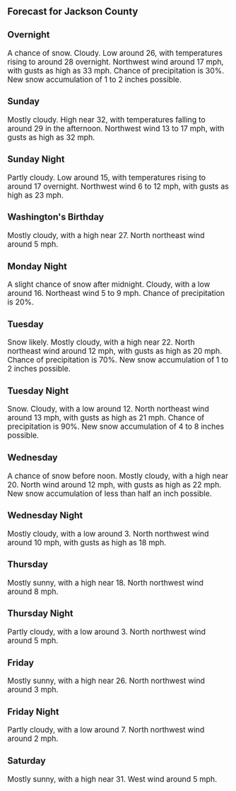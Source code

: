 <div>
   <h2>Forecast for Jackson County</h2>
   <p>
      <div style="font-size:120%">
         <h3>Overnight</h3>A chance of snow. Cloudy. Low around 26, with temperatures rising to around 28 overnight. Northwest wind around 17 mph, with
         gusts as high as 33 mph. Chance of precipitation is 30%. New snow accumulation of 1 to 2 inches possible.<br></div>
   </p>
   <p>
      <div style="font-size:120%">
         <h3>Sunday</h3>Mostly cloudy. High near 32, with temperatures falling to around 29 in the afternoon. Northwest wind 13 to 17 mph, with gusts
         as high as 32 mph.<br></div>
   </p>
   <p>
      <div style="font-size:120%">
         <h3>Sunday Night</h3>Partly cloudy. Low around 15, with temperatures rising to around 17 overnight. Northwest wind 6 to 12 mph, with gusts as high
         as 23 mph.<br></div>
   </p>
   <p>
      <div style="font-size:120%">
         <h3>Washington's Birthday</h3>Mostly cloudy, with a high near 27. North northeast wind around 5 mph.<br></div>
   </p>
   <p>
      <div style="font-size:120%">
         <h3>Monday Night</h3>A slight chance of snow after midnight. Cloudy, with a low around 16. Northeast wind 5 to 9 mph. Chance of precipitation is
         20%.<br></div>
   </p>
   <p>
      <div style="font-size:120%">
         <h3>Tuesday</h3>Snow likely. Mostly cloudy, with a high near 22. North northeast wind around 12 mph, with gusts as high as 20 mph. Chance
         of precipitation is 70%. New snow accumulation of 1 to 2 inches possible.<br></div>
   </p>
   <p>
      <div style="font-size:120%">
         <h3>Tuesday Night</h3>Snow. Cloudy, with a low around 12. North northeast wind around 13 mph, with gusts as high as 21 mph. Chance of precipitation
         is 90%. New snow accumulation of 4 to 8 inches possible.<br></div>
   </p>
   <p>
      <div style="font-size:120%">
         <h3>Wednesday</h3>A chance of snow before noon. Mostly cloudy, with a high near 20. North wind around 12 mph, with gusts as high as 22 mph.
         New snow accumulation of less than half an inch possible.<br></div>
   </p>
   <p>
      <div style="font-size:120%">
         <h3>Wednesday Night</h3>Mostly cloudy, with a low around 3. North northwest wind around 10 mph, with gusts as high as 18 mph.<br></div>
   </p>
   <p>
      <div style="font-size:120%">
         <h3>Thursday</h3>Mostly sunny, with a high near 18. North northwest wind around 8 mph.<br></div>
   </p>
   <p>
      <div style="font-size:120%">
         <h3>Thursday Night</h3>Partly cloudy, with a low around 3. North northwest wind around 5 mph.<br></div>
   </p>
   <p>
      <div style="font-size:120%">
         <h3>Friday</h3>Mostly sunny, with a high near 26. North northwest wind around 3 mph.<br></div>
   </p>
   <p>
      <div style="font-size:120%">
         <h3>Friday Night</h3>Partly cloudy, with a low around 7. North northwest wind around 2 mph.<br></div>
   </p>
   <p>
      <div style="font-size:120%">
         <h3>Saturday</h3>Mostly sunny, with a high near 31. West wind around 5 mph.<br></div>
   </p>
</div>